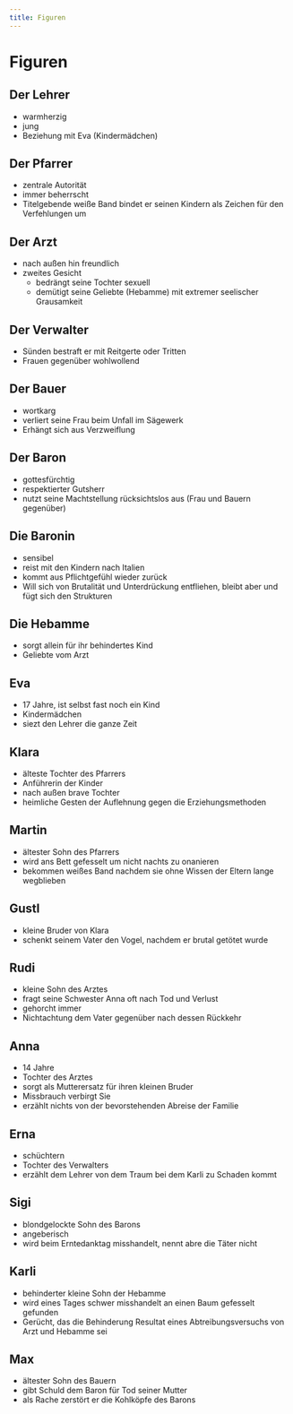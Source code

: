 ```yaml
---
title: Figuren
---
```

# Figuren

## Der Lehrer

- warmherzig
- jung
- Beziehung mit Eva (Kindermädchen)

## Der Pfarrer

- zentrale Autorität
- immer beherrscht
- Titelgebende weiße Band bindet er seinen Kindern als Zeichen für den Verfehlungen um

## Der Arzt

- nach außen hin freundlich
- zweites Gesicht
    - bedrängt seine Tochter sexuell
    - demütigt seine Geliebte (Hebamme) mit extremer seelischer Grausamkeit

## Der Verwalter

- Sünden bestraft er mit Reitgerte oder Tritten
- Frauen gegenüber wohlwollend

## Der Bauer

- wortkarg
- verliert seine Frau beim Unfall im Sägewerk
- Erhängt sich aus Verzweiflung

## Der Baron

- gottesfürchtig
- respektierter Gutsherr
- nutzt seine Machtstellung rücksichtslos aus (Frau und Bauern gegenüber)

## Die Baronin

- sensibel
- reist mit den Kindern nach Italien
- kommt aus Pflichtgefühl wieder zurück
- Will sich von Brutalität und Unterdrückung entfliehen, bleibt aber und fügt sich den Strukturen

## Die Hebamme

- sorgt allein für ihr behindertes Kind
- Geliebte vom Arzt

## Eva

- 17 Jahre, ist selbst fast noch ein Kind
- Kindermädchen
- siezt den Lehrer die ganze Zeit

## Klara

- älteste Tochter des Pfarrers
- Anführerin der Kinder
- nach außen brave Tochter
- heimliche Gesten der Auflehnung gegen die Erziehungsmethoden

## Martin

- ältester Sohn des Pfarrers
- wird ans Bett gefesselt um nicht nachts zu onanieren
- bekommen weißes Band nachdem sie ohne Wissen der Eltern lange wegblieben

## Gustl

- kleine Bruder von Klara
- schenkt seinem Vater den Vogel, nachdem er brutal getötet wurde

## Rudi

- kleine Sohn des Arztes
- fragt seine Schwester Anna oft nach Tod und Verlust
- gehorcht immer
- Nichtachtung dem Vater gegenüber nach dessen Rückkehr

## Anna

- 14 Jahre
- Tochter des Arztes
- sorgt als Mutterersatz für ihren kleinen Bruder
- Missbrauch verbirgt Sie
- erzählt nichts von der bevorstehenden Abreise der Familie

## Erna

- schüchtern
- Tochter des Verwalters
- erzählt dem Lehrer von dem Traum bei dem Karli zu Schaden kommt

## Sigi

- blondgelockte Sohn des Barons
- angeberisch
- wird beim Erntedanktag misshandelt, nennt abre die Täter nicht

## Karli

- behinderter kleine Sohn der Hebamme
- wird eines Tages schwer misshandelt an einen Baum gefesselt gefunden
- Gerücht, das die Behinderung Resultat eines Abtreibungsversuchs von Arzt und Hebamme sei

## Max

- ältester Sohn des Bauern
- gibt Schuld dem Baron für Tod seiner Mutter
- als Rache zerstört er die Kohlköpfe des Barons